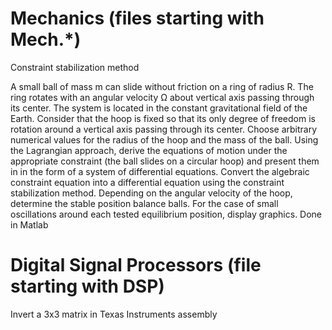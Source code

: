 # Mechanics (files starting with Mech.*)
Constraint stabilization method

  A small ball of mass m can slide without friction on a ring of radius R. The ring rotates with an angular velocity Ω about
  vertical axis passing through its center. The system is located in the constant gravitational field of the Earth.
  Consider that the hoop is fixed so that its only degree of freedom is rotation around a vertical axis passing through
  its center.
  Choose arbitrary numerical values for the radius of the hoop and the mass of the ball. Using the Lagrangian approach,
  derive the equations of motion under the appropriate constraint (the ball slides on a circular hoop) and present them in
  in the form of a system of differential equations. Convert the algebraic constraint equation into a differential equation
  using the constraint stabilization method. Depending on the angular velocity of the hoop, determine the stable position
  balance balls. For the case of small oscillations around each tested equilibrium position, display graphics.
Done in Matlab

# Digital Signal Processors (file starting with DSP)

  Invert a 3x3 matrix in Texas Instruments assembly
